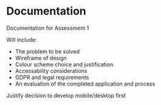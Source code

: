 # Documentation
Documentation for Assessment 1

Will include:
- The problem to be solved
- Wireframe of design
- Colour scheme choice and justification
- Accessability considerations
- GDPR and legal requirements
- An evaluation of the completed application and process

Justify decision to develop mobile/desktop first
